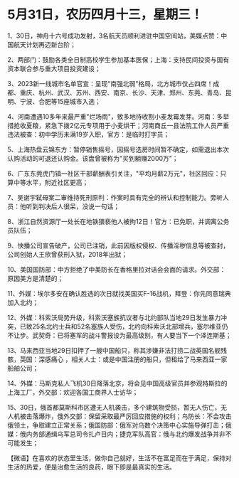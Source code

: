 # 5月31日，农历四月十三，星期三！

1、30日，神舟十六号成功发射，3名航天员顺利进驻中国空间站，美媒点赞：中国航天计划再迈新台阶；

2、两部门：鼓励各类全日制高校学生参加基本医保；上海：支持民间投资与国有资本联合参与重大项目投资建设；

3、2023新一线城市名单官宣：呈现"南强北弱"格局，北方城市仅占四席！成都、重庆、杭州、武汉、苏州、西安、南京、长沙、天津、郑州、东莞、青岛、昆明、宁波、合肥等15座城市入选；

4、河南遭遇10多年来最严重"烂场雨"，致多地待收割小麦发霉发芽。河南：多举措抢收夏粮，紧急下拨2亿元专项用于小麦烘干；河南商丘一县法院工作人员严重违法被查：初中学历未满19岁入职，官方：是临时打字员；

5、上海热盘云锦东方：暂停销售摇号，因摇号选房时间暂不确定，如需退出本次认购活动的可退还认购金。该盘曾被称为"买到躺赚2000万"；

6、广东东莞虎门镇一社区干部薪酬表引关注，"平均月薪2万元"，社区回应：只算中等水平，附近社区更高；

7、吴谢宇弑母案二审维持死刑原判：作案时具有完全的辨认和控制能力。旁听人员：他听到判决后人很呆，没说一句话；

8、浙江自然资源厅一处长在地铁猥亵他人被拘12日！官方：已免职，并调离公务员队伍；

9、快播公司宣告破产，公司已注销，此前因版权侵权、传播淫秽信息等被查封，公司创始人王欣曾获刑入狱，2018年出狱；

10、美国国防部：中方拒绝了中美防长在香格里拉对话会会面的请求。外交部：原因美方是清楚的；

11、外媒：埃尔多安在确认胜选的次日就找美国买F-16战机，拜登：你先同意瑞典加入北约；

12、外媒：科索沃局势升级，科索沃塞族抗议者与北约部队当地29日发生暴力冲突，已致25名北约士兵和52名塞族人受伤，北约向科索沃北部增兵，塞尔维亚仍不让步。武契奇：已将塞军的战斗警报设为最高级别，有人要当下一个泽连斯基；

13、马来西亚当地29日扣押了一艘中国船只，称其涉嫌非法打捞二战英国名舰残骸，英国：深感痛心 ，相关人士：或是中国注册的船只，但租给了马来西亚一家船舶公司；

14、外媒：马斯克私人飞机30日降落北京，将会见中国高级官员并参观特斯拉的上海工厂，外交部：欢迎各国工商界人士访华；

15、30日，俄首都莫斯科市区遭无人机袭击，多个建筑物受损，暂无人伤亡，无人机被击落爆炸，俄外交部：保留采取最严厉回应措施的权利；乌防长：不会攻击俄领土，争取建立正常关系；俄国防部：俄军对乌数个决策中心实施导弹打击；俄媒：俄内务部通缉乌军总司令扎卢日内；捷克军队高官：俄与北约爆发战争并非不可能发生；



【微语】在喜欢的状态里生活，做你自己就好，生活不在富足而在于满足，保持对生活的热爱，便是治愈生活的良药，眼下即是最真实的生活。


